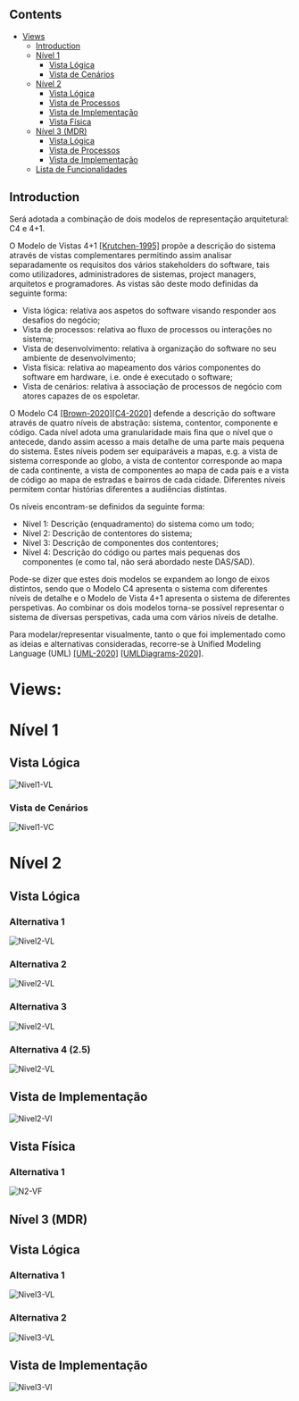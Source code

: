 ### 


## Contents
- [Views](#views)
	- [Introduction](#introduction)
	- [Nível 1](#nível-1)
		- [Vista Lógica](#vista-lógica)
		- [Vista de Cenários](#vista-de-cenários)
	- [Nível 2](#nível-2)
		- [Vista Lógica](#vista-lógica-1)
		- [Vista de Processos](#vista-de-processos)
		- [Vista de Implementação](#vista-de-implementação)
		- [Vista Física](#vista-física)
   - [Nível 3 (MDR)](#nível-3-mdr)
		- [Vista Lógica](#vista-lógica-2)
		- [Vista de Processos](#vista-de-processos-1)
		- [Vista de Implementação](#vista-de-implementação-1)
	- [Lista de Funcionalidades](Planeamento.md)
## Introduction
Será adotada a combinação de dois modelos de representação arquitetural: C4 e 4+1.

O Modelo de Vistas 4+1 [[Krutchen-1995]](References.md#Kruchten-1995) propõe a descrição do sistema através de vistas complementares permitindo assim analisar separadamente os requisitos dos vários stakeholders do software, tais como utilizadores, administradores de sistemas, project managers, arquitetos e programadores. As vistas são deste modo definidas da seguinte forma:

- Vista lógica: relativa aos aspetos do software visando responder aos desafios do negócio;
- Vista de processos: relativa ao fluxo de processos ou interações no sistema;
- Vista de desenvolvimento: relativa à organização do software no seu ambiente de desenvolvimento;
- Vista física: relativa ao mapeamento dos vários componentes do software em hardware, i.e. onde é executado o software;
- Vista de cenários: relativa à associação de processos de negócio com atores capazes de os espoletar.

O Modelo C4 [[Brown-2020]](References.md#Brown-2020)[[C4-2020]](References.md#C4-2020) defende a descrição do software através de quatro níveis de abstração: sistema, contentor, componente e código. Cada nível adota uma granularidade mais fina que o nível que o antecede, dando assim acesso a mais detalhe de uma parte mais pequena do sistema. Estes níveis podem ser equiparáveis a mapas, e.g. a vista de sistema corresponde ao globo, a vista de contentor corresponde ao mapa de cada continente, a vista de componentes ao mapa de cada país e a vista de código ao mapa de estradas e bairros de cada cidade.
Diferentes níveis permitem contar histórias diferentes a audiências distintas.

Os níveis encontram-se definidos da seguinte forma:
- Nível 1: Descrição (enquadramento) do sistema como um todo;
- Nível 2: Descrição de contentores do sistema;
- Nível 3: Descrição de componentes dos contentores;
- Nível 4: Descrição do código ou partes mais pequenas dos componentes (e como tal, não será abordado neste DAS/SAD).

Pode-se dizer que estes dois modelos se expandem ao longo de eixos distintos, sendo que o Modelo C4 apresenta o sistema com diferentes níveis de detalhe e o Modelo de Vista 4+1 apresenta o sistema de diferentes perspetivas. Ao combinar os dois modelos torna-se possível representar o sistema de diversas perspetivas, cada uma com vários níveis de detalhe.

Para modelar/representar visualmente, tanto o que foi implementado como as ideias e alternativas consideradas, recorre-se à Unified Modeling Language (UML) [[UML-2020]](References.md#UML-2020) [[UMLDiagrams-2020]](References.md#UMLDiagrams-2020).

# Views:

# Nível 1
## Vista Lógica

![Nivel1-VL](GeralGestArm_API_Docs/VL_N1.svg)

### Vista de Cenários

![Nivel1-VC](GeralGestArm_API_Docs/VC_N1.svg)

# Nível 2
## Vista Lógica

### Alternativa 1

![Nivel2-VL](GeralGestArm_API_Docs/VL_N2_alt1.svg)

### Alternativa 2

![Nivel2-VL](GeralGestArm_API_Docs/VL_N2_alt2.svg)

### Alternativa 3

![Nivel2-VL](GeralGestArm_API_Docs/VL_N2_alt3.svg)

### Alternativa 4 (2.5)


![Nivel2-VL](GeralGestArm_API_Docs/VL_N2.5.svg)

## Vista de Implementação
![Nivel2-VI](GeralGestArm_API_Docs/VI_N2.svg)

## Vista Física

### Alternativa 1
![N2-VF](GeralGestArm_API_Docs/VF_N2_alt1.svg)


## Nível 3 (MDR)

## Vista Lógica

### Alternativa 1
![Nivel3-VL](GeralGestArm_API_Docs/VL_N3_alt1.svg)

### Alternativa 2
![Nivel3-VL](GeralGestArm_API_Docs/VL_N3_alt2.svg)

## Vista de Implementação
![Nivel3-VI](GeralGestArm_API_Docs/VI_N3.svg)
